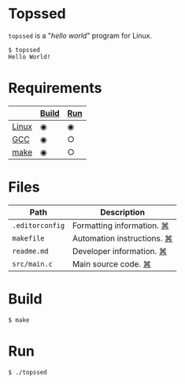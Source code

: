 # Topssed

`topssed` is a "_hello world_" program for Linux.

```
$ topssed
Hello World!
```
# Requirements

&nbsp; | [Build](#Build) | [Run](#Run)
-|-|-
[Linux](https://www.kernel.org/) | ◉ | ◉
[GCC](https://www.gnu.org/software/gcc/) | ◉ | ○
[make](https://www.gnu.org/software/make/) | ◉ | ○

# Files

Path | Description
-|-
`.editorconfig` | Formatting information. [⌘](https://editorconfig.org/)
`makefile` | Automation instructions. [⌘](https://www.gnu.org/software/make/manual/make.html)
`readme.md` | Developer information. [⌘](https://github.github.com/gfm/)
`src/main.c` | Main source code. [⌘](https://www.gnu.org/software/gnu-c-manual/gnu-c-manual.html)

# Build

```
$ make
```

# Run

```
$ ./topssed
```
